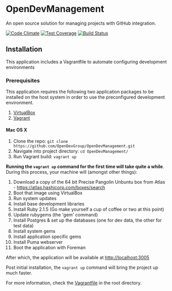 # OpenDevManagement
An open source solution for managing projects with GitHub integration.

[![Code Climate](https://codeclimate.com/github/OpenDevGroup/OpenDevManagement/badges/gpa.svg)](https://codeclimate.com/github/OpenDevGroup/OpenDevManagement) [![Test Coverage](https://codeclimate.com/github/OpenDevGroup/OpenDevManagement/badges/coverage.svg)](https://codeclimate.com/github/OpenDevGroup/OpenDevManagement) [![Build Status](https://travis-ci.org/OpenDevGroup/OpenDevManagement.svg?branch=master)](https://travis-ci.org/OpenDevGroup/OpenDevManagement)

## Installation

This application includes a Vagrantfile to automate configuring development environments

### Prerequisites

This application requires the following two application packages to be installed on the host system in order to use the preconfigured development environment. 

1. [VirtualBox](https://www.virtualbox.org)
2. [Vagrant](https://www.vagrantup.com)

#### Mac OS X

1. Clone the repo: `git clone https://github.com/OpenDevGroup/OpenDevManagement.git`
2. Navigate into project directory: `cd OpenDevManagement/`
3. Run Vagrant build: `vagrant up`

**Running the `vagrant up` command for the first time will take quite a while**.
During this process, your machine will (amongst other things):

1. Download a copy of the 64 bit Precise Pangolin Unbuntu box from Atlas - https://atlas.hashicorp.com/boxes/search
2. Boot that image using VirtualBox
3. Run system updates
3. Install base development libraries
4. Install Ruby 2.1.5 (Go make yourself a cup of coffee or two at this point)
5. Update rubygems (the 'gem' command)
6. Install Postgres & set up the databases (one for dev data, the other for test data)
7. Install system gems
8. Install application specific gems
9. Install Puma webserver
10. Boot the application with Foreman

After which, the application will be available at [http://localhost:3005](http://localhost:3005)

Post initial installation, the `vagrant up` command will bring the project up much faster. 

For more information, check the [Vagrantfile](https://github.com/OpenDevGroup/OpenDevManagement/blob/master/Vagrantfile) in the root directory. 


